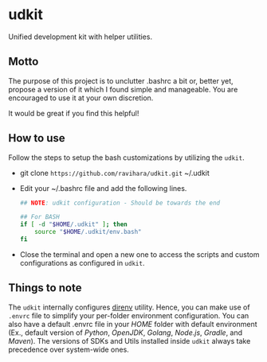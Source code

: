 # udkit

Unified development kit with helper utilities.

## Motto

The purpose of this project is to unclutter .bashrc a bit or, better yet, propose a version of it which I found simple and manageable. You are encouraged to use it at your own discretion.

It would be great if you find this helpful!

## How to use

Follow the steps to setup the bash customizations by utilizing the `udkit`.

- git clone `https://github.com/ravihara/udkit.git` ~/.udkit
- Edit your ~/.bashrc file and add the following lines.

  ```bash
  ## NOTE: udkit configuration - Should be towards the end
  
  ## For BASH
  if [ -d "$HOME/.udkit" ]; then
      source "$HOME/.udkit/env.bash"
  fi
  ```

- Close the terminal and open a new one to access the scripts and custom configurations as configured in `udkit`.

## Things to note

The `udkit` internally configures [direnv](https://direnv.net/) utility. Hence, you can make use of `.envrc` file to simplify your per-folder environment configuration. You can also have a default .envrc file in your _HOME_ folder with default environment (Ex., default version of _Python_, _OpenJDK_, _Golang_, _Node.js_, _Gradle_, and _Maven_). The versions of SDKs and Utils installed inside `udkit` always take precedence over system-wide ones.
